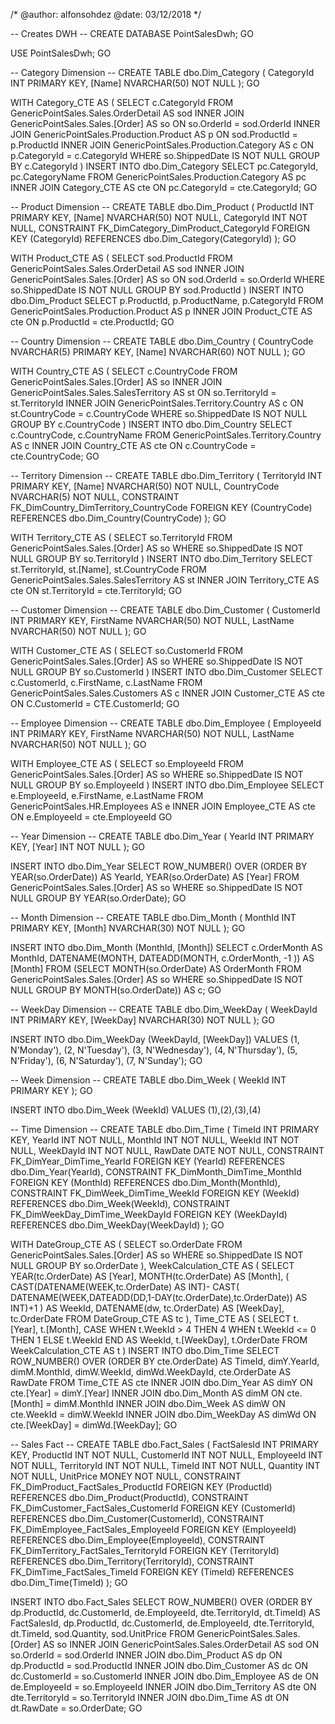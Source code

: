/*
	@author: alfonsohdez
	@date: 03/12/2018
*/

-- Creates DWH --
CREATE DATABASE PointSalesDwh;
GO

USE PointSalesDwh;
GO

-- Category Dimension --
CREATE TABLE dbo.Dim_Category
(
	CategoryId INT PRIMARY KEY,
	[Name] NVARCHAR(50) NOT NULL
);
GO

WITH Category_CTE AS
(
	SELECT
		c.CategoryId
	FROM GenericPointSales.Sales.OrderDetail AS sod
		INNER JOIN GenericPointSales.Sales.[Order] AS so
			ON so.OrderId = sod.OrderId
		INNER JOIN GenericPointSales.Production.Product AS p
			ON sod.ProductId = p.ProductId
		INNER JOIN GenericPointSales.Production.Category AS c
			ON p.CategoryId = c.CategoryId
	WHERE so.ShippedDate IS NOT NULL
	GROUP BY c.CategoryId
)
INSERT INTO dbo.Dim_Category
SELECT
	pc.CategoryId,
	pc.CategoryName
FROM GenericPointSales.Production.Category AS pc
	INNER JOIN Category_CTE AS cte
		ON pc.CategoryId = cte.CategoryId;
GO

-- Product Dimension --
CREATE TABLE dbo.Dim_Product
(
	ProductId INT PRIMARY KEY,
	[Name] NVARCHAR(50) NOT NULL,
	CategoryId INT NOT NULL,
	CONSTRAINT FK_DimCategory_DimProduct_CategoryId FOREIGN KEY (CategoryId) REFERENCES dbo.Dim_Category(CategoryId)
);
GO

WITH Product_CTE AS
(
	SELECT
		sod.ProductId
	FROM GenericPointSales.Sales.OrderDetail AS sod
		INNER JOIN GenericPointSales.Sales.[Order] AS so
			ON sod.OrderId = so.OrderId
	WHERE so.ShippedDate IS NOT NULL
	GROUP BY sod.ProductId
)
INSERT INTO dbo.Dim_Product
SELECT
	p.ProductId,
	p.ProductName,
	p.CategoryId
FROM GenericPointSales.Production.Product AS p
	INNER JOIN Product_CTE AS cte
		ON p.ProductId = cte.ProductId;
GO

-- Country Dimension --
CREATE TABLE dbo.Dim_Country
(
	CountryCode NVARCHAR(5) PRIMARY KEY,
	[Name] NVARCHAR(60) NOT NULL
);
GO

WITH Country_CTE AS
(
	SELECT
		c.CountryCode
	FROM GenericPointSales.Sales.[Order] AS so
		INNER JOIN GenericPointSales.Sales.SalesTerritory AS st
			ON so.TerritoryId = st.TerritoryId
		INNER JOIN GenericPointSales.Territory.Country AS c
			ON st.CountryCode = c.CountryCode
	WHERE so.ShippedDate IS NOT NULL
	GROUP BY c.CountryCode
)
INSERT INTO dbo.Dim_Country
SELECT
	c.CountryCode,
	c.CountryName
FROM GenericPointSales.Territory.Country AS c
	INNER JOIN Country_CTE AS cte
		ON c.CountryCode = cte.CountryCode;
GO

-- Territory Dimension --
CREATE TABLE dbo.Dim_Territory
(
	TerritoryId INT PRIMARY KEY,
	[Name] NVARCHAR(50) NOT NULL,
	CountryCode NVARCHAR(5) NOT NULL,
	CONSTRAINT FK_DimCountry_DimTerritory_CountryCode FOREIGN KEY (CountryCode) REFERENCES dbo.Dim_Country(CountryCode)
);
GO

WITH Territory_CTE AS
(
	SELECT
		so.TerritoryId
	FROM GenericPointSales.Sales.[Order] AS so
	WHERE so.ShippedDate IS NOT NULL
	GROUP BY so.TerritoryId
)
INSERT INTO dbo.Dim_Territory
SELECT
	st.TerritoryId,
	st.[Name],
	st.CountryCode
FROM GenericPointSales.Sales.SalesTerritory AS st
	INNER JOIN Territory_CTE AS cte
		ON st.TerritoryId = cte.TerritoryId;
GO

-- Customer Dimension --
CREATE TABLE dbo.Dim_Customer
(
	CustomerId INT PRIMARY KEY,
	FirstName NVARCHAR(50) NOT NULL,
	LastName NVARCHAR(50) NOT NULL
);
GO

WITH Customer_CTE AS
(
	SELECT
		so.CustomerId
	FROM GenericPointSales.Sales.[Order] AS so
	WHERE so.ShippedDate IS NOT NULL
	GROUP BY so.CustomerId
)
INSERT INTO dbo.Dim_Customer
SELECT
	c.CustomerId,
	c.FirstName,
	c.LastName
FROM GenericPointSales.Sales.Customers AS c
	INNER JOIN Customer_CTE AS cte
		ON C.CustomerId = CTE.CustomerId;
GO

-- Employee Dimension --
CREATE TABLE dbo.Dim_Employee
(
	EmployeeId INT PRIMARY KEY,
	FirstName NVARCHAR(50) NOT NULL,
	LastName NVARCHAR(50) NOT NULL
);
GO

WITH Employee_CTE AS
(
	SELECT
		so.EmployeeId
	FROM GenericPointSales.Sales.[Order] AS so
	WHERE so.ShippedDate IS NOT NULL
	GROUP BY so.EmployeeId
)
INSERT INTO dbo.Dim_Employee
SELECT
	e.EmployeeId,
	e.FirstName,
	e.LastName
FROM GenericPointSales.HR.Employees AS e
	INNER JOIN Employee_CTE AS cte
		ON e.EmployeeId = cte.EmployeeId
GO

-- Year Dimension --
CREATE TABLE dbo.Dim_Year
(
	YearId INT PRIMARY KEY,
	[Year] INT NOT NULL
);
GO

INSERT INTO dbo.Dim_Year
SELECT
	ROW_NUMBER() OVER (ORDER BY YEAR(so.OrderDate)) AS YearId,
	YEAR(so.OrderDate) AS [Year]
FROM GenericPointSales.Sales.[Order] AS so
WHERE so.ShippedDate IS NOT NULL
GROUP BY YEAR(so.OrderDate);
GO

-- Month Dimension --
CREATE TABLE dbo.Dim_Month
(
	MonthId INT PRIMARY KEY,
	[Month] NVARCHAR(30) NOT NULL
);
GO

INSERT INTO dbo.Dim_Month (MonthId, [Month])
SELECT
	c.OrderMonth AS MonthId,
	DATENAME(MONTH, DATEADD(MONTH, c.OrderMonth, -1 )) AS [Month]
FROM (SELECT MONTH(so.OrderDate) AS OrderMonth
		FROM GenericPointSales.Sales.[Order] AS so
		WHERE so.ShippedDate IS NOT NULL
		GROUP BY MONTH(so.OrderDate)) AS c;
GO

-- WeekDay Dimension --
CREATE TABLE dbo.Dim_WeekDay
(
	WeekDayId INT PRIMARY KEY,
	[WeekDay] NVARCHAR(30) NOT NULL
);
GO

INSERT INTO dbo.Dim_WeekDay (WeekDayId, [WeekDay])
VALUES
(1, N'Monday'),
(2, N'Tuesday'),
(3, N'Wednesday'),
(4, N'Thursday'),
(5, N'Friday'),
(6, N'Saturday'),
(7, N'Sunday');
GO

-- Week Dimension --
CREATE TABLE dbo.Dim_Week
(
	WeekId INT PRIMARY KEY
);
GO

INSERT INTO dbo.Dim_Week (WeekId)
VALUES
(1),(2),(3),(4)

-- Time Dimension --
CREATE TABLE dbo.Dim_Time
(
	TimeId INT PRIMARY KEY,
	YearId INT NOT NULL,
	MonthId INT NOT NULL,
	WeekId INT NOT NULL,
	WeekDayId INT NOT NULL,
	RawDate DATE NOT NULL,
	CONSTRAINT FK_DimYear_DimTime_YearId FOREIGN KEY (YearId) REFERENCES dbo.Dim_Year(YearId),
	CONSTRAINT FK_DimMonth_DimTime_MonthId FOREIGN KEY (MonthId) REFERENCES dbo.Dim_Month(MonthId),
	CONSTRAINT FK_DimWeek_DimTime_WeekId FOREIGN KEY (WeekId) REFERENCES dbo.Dim_Week(WeekId),
	CONSTRAINT FK_DimWeekDay_DimTime_WeekDayId FOREIGN KEY (WeekDayId) REFERENCES dbo.Dim_WeekDay(WeekDayId)
);
GO

WITH DateGroup_CTE AS
(
	SELECT so.OrderDate
	FROM GenericPointSales.Sales.[Order] AS so
	WHERE so.ShippedDate IS NOT NULL
	GROUP BY so.OrderDate
),
WeekCalculation_CTE AS
(
	SELECT
		YEAR(tc.OrderDate) AS [Year],
		MONTH(tc.OrderDate) AS [Month],
		(
			CAST(DATENAME(WEEK,tc.OrderDate) AS INT)- CAST( DATENAME(WEEK,DATEADD(DD,1-DAY(tc.OrderDate),tc.OrderDate)) AS INT)+1
		) AS WeekId,
		DATENAME(dw, tc.OrderDate) AS [WeekDay],
		tc.OrderDate
	FROM DateGroup_CTE AS tc
),
Time_CTE AS
(
	SELECT
		t.[Year],
		t.[Month],
		CASE
			WHEN t.WeekId > 4 THEN 4
			WHEN t.WeekId <= 0 THEN 1
			ELSE t.WeekId
		END AS WeekId,
		t.[WeekDay],
		t.OrderDate
	FROM WeekCalculation_CTE AS t
)
INSERT INTO dbo.Dim_Time
SELECT
	ROW_NUMBER() OVER (ORDER BY cte.OrderDate) AS TimeId,
	dimY.YearId,
	dimM.MonthId,
	dimW.WeekId,
	dimWd.WeekDayId,
	cte.OrderDate AS RawDate
FROM Time_CTE AS cte
	INNER JOIN dbo.Dim_Year AS dimY
		ON cte.[Year] = dimY.[Year]
	INNER JOIN dbo.Dim_Month AS dimM
		ON cte.[Month] = dimM.MonthId
	INNER JOIN dbo.Dim_Week AS dimW
		ON cte.WeekId = dimW.WeekId
	INNER JOIN dbo.Dim_WeekDay AS dimWd
		ON cte.[WeekDay] = dimWd.[WeekDay];
GO

-- Sales Fact --
CREATE TABLE dbo.Fact_Sales
(
	FactSalesId INT PRIMARY KEY,
	ProductId INT NOT NULL,
	CustomerId INT NOT NULL,
	EmployeeId INT NOT NULL,
	TerritoryId INT NOT NULL,
	TimeId INT NOT NULL,
	Quantity INT NOT NULL,
	UnitPrice MONEY NOT NULL,
	CONSTRAINT FK_DimProduct_FactSales_ProductId FOREIGN KEY (ProductId) REFERENCES dbo.Dim_Product(ProductId),
	CONSTRAINT FK_DimCustomer_FactSales_CustomerId FOREIGN KEY (CustomerId) REFERENCES dbo.Dim_Customer(CustomerId),
	CONSTRAINT FK_DimEmployee_FactSales_EmployeeId FOREIGN KEY (EmployeeId) REFERENCES dbo.Dim_Employee(EmployeeId),
	CONSTRAINT FK_DimTerritory_FactSales_TerritoryId FOREIGN KEY (TerritoryId) REFERENCES dbo.Dim_Territory(TerritoryId),
	CONSTRAINT FK_DimTime_FactSales_TimeId FOREIGN KEY (TimeId) REFERENCES dbo.Dim_Time(TimeId)
);
GO

INSERT INTO dbo.Fact_Sales
SELECT
	ROW_NUMBER() OVER (ORDER BY dp.ProductId, dc.CustomerId, de.EmployeeId, dte.TerritoryId, dt.TimeId) AS FactSalesId,
	dp.ProductId,
	dc.CustomerId,
	de.EmployeeId,
	dte.TerritoryId,
	dt.TimeId,
	sod.Quantity,
	sod.UnitPrice
FROM GenericPointSales.Sales.[Order] AS so
	INNER JOIN  GenericPointSales.Sales.OrderDetail AS sod
		ON so.OrderId = sod.OrderId
	INNER JOIN dbo.Dim_Product AS dp
		ON dp.ProductId = sod.ProductId
	INNER JOIN dbo.Dim_Customer AS dc
		ON dc.CustomerId = so.CustomerId
	INNER JOIN dbo.Dim_Employee AS de
		ON de.EmployeeId = so.EmployeeId
	INNER JOIN dbo.Dim_Territory AS dte
		ON dte.TerritoryId = so.TerritoryId
	INNER JOIN dbo.Dim_Time AS dt
		ON dt.RawDate = so.OrderDate;
GO
